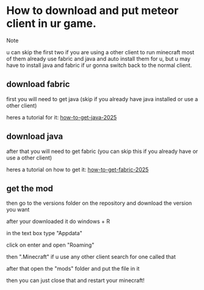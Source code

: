 # How to download and put meteor client in ur game.
> [!NOTE]
> u can skip the first two if you are using a other client to run minecraft most of them already use fabric and java and auto install them for u, but u may have to install java and fabric if ur gonna switch back to the normal client.

## download fabric
first you will need to get java (skip if you already have java installed or use a other client)

heres a tutorial for it: [how-to-get-java-2025](https://www.youtube.com/watch?v=qILdA4gjwrU&ab_channel=TheBreakdown)

## download java
after that you will need to get fabric (you can skip this if you already have or use a other client)

heres a tutorial on how to get it: [how-to-get-fabric-2025](https://www.youtube.com/watch?v=RpN94a2q8JI&t=43s&ab_channel=SaminUP)

## get the mod
then go to the versions folder on the repository and download the version you want

after your downloaded it do windows + R

in the text box type "Appdata"

click on enter and open "Roaming"

then ".Minecraft" if u use any other client search for one called that

after that open the "mods" folder and put the file in it

then you can just close that and restart your minecraft!
